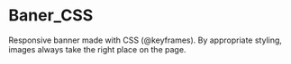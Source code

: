 # Baner_CSS

Responsive banner made with CSS (@keyframes).
By appropriate styling, images always take the right place on the page.
